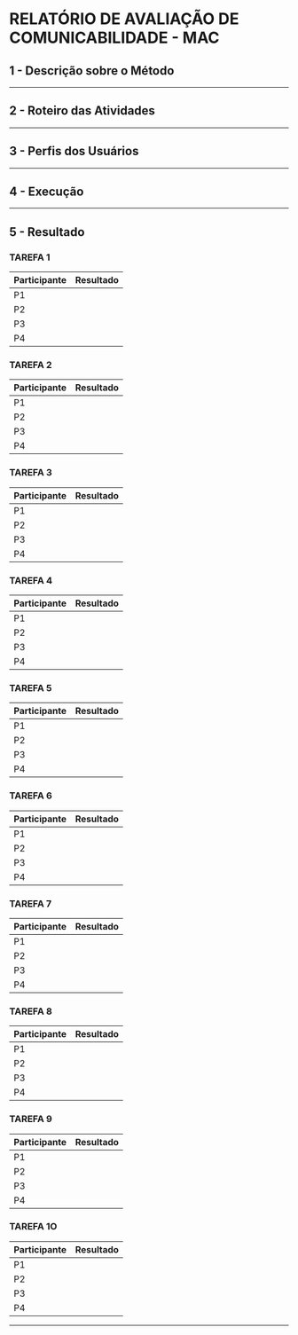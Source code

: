 # RELATÓRIO DE AVALIAÇÃO DE COMUNICABILIDADE - MAC

## 1 - Descrição sobre o Método

----

## 2 - Roteiro das Atividades

----

## 3 - Perfis dos Usuários

----

## 4 - Execução 

-----

## 5 - Resultado

### TAREFA 1

| **Participante** | **Resultado**                                           |
|------------------|---------------------------------------------------------|
| P1    |                                                                    |
| P2    |                                                                    |
| P3    |                                                                    |
| P4    |                                                                    |


### TAREFA 2

| **Participante** | **Resultado**                                           |
|------------------|---------------------------------------------------------|
| P1    |                                                                    |
| P2    |                                                                    |
| P3    |                                                                    |
| P4    |                                                                    |


### TAREFA 3

| **Participante** | **Resultado**                                           |
|------------------|---------------------------------------------------------|
| P1    |                                                                    |
| P2    |                                                                    |
| P3    |                                                                    |
| P4    |                                                                    |

### TAREFA 4

| **Participante** | **Resultado**                                           |
|------------------|---------------------------------------------------------|
| P1    |                                                                    |
| P2    |                                                                    |
| P3    |                                                                    |
| P4    |                                                                    |

### TAREFA 5

| **Participante** | **Resultado**                                           |
|------------------|---------------------------------------------------------|
| P1    |                                                                    |
| P2    |                                                                    |
| P3    |                                                                    |
| P4    |                                                                    |

### TAREFA 6

| **Participante** | **Resultado**                                           |
|------------------|---------------------------------------------------------|
| P1    |                                                                    |
| P2    |                                                                    |
| P3    |                                                                    |
| P4    |                                                                    |

### TAREFA 7

| **Participante** | **Resultado**                                           |
|------------------|---------------------------------------------------------|
| P1    |                                                                    |
| P2    |                                                                    |
| P3    |                                                                    |
| P4    |                                                                    |

### TAREFA 8

| **Participante** | **Resultado**                                           |
|------------------|---------------------------------------------------------|
| P1    |                                                                    |
| P2    |                                                                    |
| P3    |                                                                    |
| P4    |                                                                    |

### TAREFA 9

| **Participante** | **Resultado**                                           |
|------------------|---------------------------------------------------------|
| P1    |                                                                    |
| P2    |                                                                    |
| P3    |                                                                    |
| P4    |                                                                    |

### TAREFA 1O

| **Participante** | **Resultado**                                           |
|------------------|---------------------------------------------------------|
| P1    |                                                                    |
| P2    |                                                                    |
| P3    |                                                                    |
| P4    |                                                                    |

------

